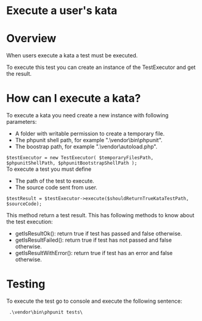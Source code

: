 # Execute a user's kata

# Overview
When users execute a kata a test must be executed.

To execute this test you can create an instance of the TestExecutor and get the result.

# How can I execute a kata?
To execute a kata you need create a new instance with following parameters:

* A folder with writable permission to create a temporary file.
* The phpunit shell path, for example ".\vendor\bin\phpunit".
* The boostrap path, for example ".\vendor\autoload.php".
 
`
$testExecutor = new TestExecutor(
    $temporaryFilesPath,
    $phpunitShellPath,
    $phpunitBootstrapShellPath
);
`   
To execute a test you must define 

* The path of the test to execute.
* The source code sent from user.
 
`
$testResult = $testExecutor->execute($shouldReturnTrueKataTestPath, $sourceCode);
`
 
This method return a test result. This has following methods to know about the test execution:

* getIsResultOk(): return true if test has passed and false otherwise.
* getIsResultFailed(): return true if test has not passed and false otherwise.
* getIsResultWithError(): return true if test has an error and false otherwise.



# Testing
To execute the test go to console and execute the following sentence:

```
 .\vendor\bin\phpunit tests\
```
